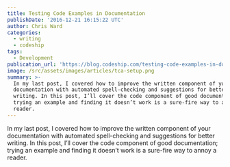 ```yaml
---
title: Testing Code Examples in Documentation
publishDate: '2016-12-21 16:15:22 UTC'
author: Chris Ward
categories:
  - writing
  - codeship
tags:
  - Development
publication_url: 'https://blog.codeship.com/testing-code-examples-in-documentation/'
image: /src/assets/images/articles/tca-setup.png
summary: >-
  In my last post, I covered how to improve the written component of your
  documentation with automated spell-checking and suggestions for better
  writing. In this post, I’ll cover the code component of good documentation;
  trying an example and finding it doesn’t work is a sure-fire way to annoy a
  reader.
---
```

In my last post, I covered how to improve the written component of your documentation with automated spell-checking and suggestions for better writing. In this post, I’ll cover the code component of good documentation; trying an example and finding it doesn’t work is a sure-fire way to annoy a reader.

